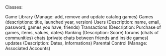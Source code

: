 Classes:

Game Library (Manage: add, remove and update catalog games)
Games (descriptions: title, launched year, version)
Users (Description: name, email, password, games you have, friends)
Transactions (Description: Purchase of games, items, values, dates)
Ranking (Description: Score)
forums (chats of communities)
chats (private chats between friends and inside games)
updates (Description: Dates, Informations)
Parental Control (Manage: Associated Accounts)

